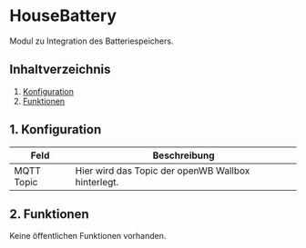 # HouseBattery
Modul zu Integration des Batteriespeichers.
     
   ## Inhaltverzeichnis
   1. [Konfiguration](#1-konfiguration)
   2. [Funktionen](#2-funktionen)
   
   ## 1. Konfiguration
   
   Feld | Beschreibung
   ------------ | ----------------
   MQTT Topic | Hier wird das Topic der openWB Wallbox hinterlegt.
   
   ## 2. Funktionen
   Keine öffentlichen Funktionen vorhanden.